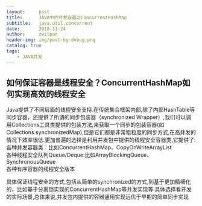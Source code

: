 ```yaml
---
layout:     post
title:      JAVA中的并发容器之ConcurrentHashMap
subtitle:   java.util.concurrent
date:       2018-11-24
author:     zwilpan
header-img: img/post-bg-debug.png
catalog: true
tags:
    - JAVA并发
---
```


## 如何保证容器是线程安全？ConcurrentHashMap如何实现高效的线程安全

Java提供了不同层面的线程安全支持.在传统集合框架内部,除了内部HashTable等同步容器，还提供了所谓的同步包装器（synchronized Wrapper）,我们可以调用Collections工具类提供的包装方法,来获取一个同步的包装容器(如Collections.synchronizedMap),但是它们都是非常粗粒度的同步方式,在高并发的情况下效率很低.更加普遍的选择是利用并发包中提供的线程安全容器类,它提供了:  
各种并发容器类：比如ConcurrentHashMap、CopyOnWriteArrayList  
各种线程安全队列Queue/Deque:比如ArrayBlockingQueue、SynchronousQueue  
各种有序容器的线程安全版本  

具体保证线程安全的方式,包括从简单的synchronized的方式,到基于更加精细化的，比如基于分离锁实现的ConcurrentHashMap等并发实现等.具体选择看开发的实际场景,总体来说,并发包内提供的容器通用实现远优于早期的简单同步实现
